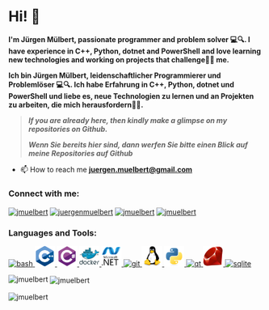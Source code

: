 <!--
**jmuelbert/jmuelbert** is a ✨ _special_ ✨ repository because its `README.md` (this file) appears on your GitHub profile.

Here are some ideas to get you started:

- 🔭 I’m currently working on ...
- 🌱 I’m currently learning ...
- 👯 I’m looking to collaborate on ...
- 🤔 I’m looking for help with ...
- 💬 Ask me about ...
- 📫 How to reach me: ...
- 😄 Pronouns: ...
- ⚡ Fun fact: ...
-->

# Hi! 👋 <!-- <img src="https://raw.githubusercontent.com/TheDudeThatCode/TheDudeThatCode/master/Assets/Hi.gif" width="29px"> -->
**I'm Jürgen Mülbert, passionate programmer and problem solver 💻🔍. I have experience in C++, Python, dotnet and PowerShell and love learning new technologies and working on projects that challenge🚀🌟 me.**

**Ich bin Jürgen Mülbert, leidenschaftlicher Programmierer und Problemlöser 💻🔍. Ich habe Erfahrung in C++, Python, dotnet und PowerShell und liebe es, neue Technologien zu lernen und an Projekten zu arbeiten, die mich herausfordern🚀🌟.**

> ***If you are already here, then kindly make a glimpse on my repositories on Github.***
> 
> ***Wenn Sie bereits hier sind, dann werfen Sie bitte einen Blick auf meine Repositories auf Github***

- 📫 How to reach me **juergen.muelbert@gmail.com**

<h3 align="left">Connect with me:</h3>
<p align="left">
<a href="https://twitter.com/jmuelbert" target="blank"><img align="center" src="https://raw.githubusercontent.com/rahuldkjain/github-profile-readme-generator/master/src/images/icons/Social/twitter.svg" alt="jmuelbert" height="30" width="40" /></a>
<a href="https://linkedin.com/in/juergenmuelbert" target="blank"><img align="center" src="https://raw.githubusercontent.com/rahuldkjain/github-profile-readme-generator/master/src/images/icons/Social/linked-in-alt.svg" alt="juergenmuelbert" height="30" width="40" /></a>
<a href="https://instagram.com/jmuelbert" target="blank"><img align="center" src="https://raw.githubusercontent.com/rahuldkjain/github-profile-readme-generator/master/src/images/icons/Social/instagram.svg" alt="jmuelbert" height="30" width="40" /></a>
<a href="https://www.youtube.com/c/jmuelbert" target="blank"><img align="center" src="https://raw.githubusercontent.com/rahuldkjain/github-profile-readme-generator/master/src/images/icons/Social/youtube.svg" alt="jmuelbert" height="30" width="40" /></a>
</p>

<h3 align="left">Languages and Tools:</h3>
<p align="left"> <a href="https://www.gnu.org/software/bash/" target="_blank" rel="noreferrer"> <img src="https://www.vectorlogo.zone/logos/gnu_bash/gnu_bash-icon.svg" alt="bash" width="40" height="40"/> </a> <a href="https://www.w3schools.com/cpp/" target="_blank" rel="noreferrer"> <img src="https://raw.githubusercontent.com/devicons/devicon/master/icons/cplusplus/cplusplus-original.svg" alt="cplusplus" width="40" height="40"/> </a> <a href="https://www.w3schools.com/cs/" target="_blank" rel="noreferrer"> <img src="https://raw.githubusercontent.com/devicons/devicon/master/icons/csharp/csharp-original.svg" alt="csharp" width="40" height="40"/> </a> <a href="https://www.docker.com/" target="_blank" rel="noreferrer"> <img src="https://raw.githubusercontent.com/devicons/devicon/master/icons/docker/docker-original-wordmark.svg" alt="docker" width="40" height="40"/> </a> <a href="https://dotnet.microsoft.com/" target="_blank" rel="noreferrer"> <img src="https://raw.githubusercontent.com/devicons/devicon/master/icons/dot-net/dot-net-original-wordmark.svg" alt="dotnet" width="40" height="40"/> </a> <a href="https://git-scm.com/" target="_blank" rel="noreferrer"> <img src="https://www.vectorlogo.zone/logos/git-scm/git-scm-icon.svg" alt="git" width="40" height="40"/> </a> <a href="https://www.linux.org/" target="_blank" rel="noreferrer"> <img src="https://raw.githubusercontent.com/devicons/devicon/master/icons/linux/linux-original.svg" alt="linux" width="40" height="40"/> </a> <a href="https://www.python.org" target="_blank" rel="noreferrer"> <img src="https://raw.githubusercontent.com/devicons/devicon/master/icons/python/python-original.svg" alt="python" width="40" height="40"/> </a> <a href="https://www.qt.io/" target="_blank" rel="noreferrer"> <img src="https://upload.wikimedia.org/wikipedia/commons/0/0b/Qt_logo_2016.svg" alt="qt" width="40" height="40"/> </a> <a href="https://www.ruby-lang.org/en/" target="_blank" rel="noreferrer"> <img src="https://raw.githubusercontent.com/devicons/devicon/master/icons/ruby/ruby-original.svg" alt="ruby" width="40" height="40"/> </a> <a href="https://www.sqlite.org/" target="_blank" rel="noreferrer"> <img src="https://www.vectorlogo.zone/logos/sqlite/sqlite-icon.svg" alt="sqlite" width="40" height="40"/> </a> </p>

<p><img align="left" src="https://github-readme-stats.vercel.app/api/top-langs?username=jmuelbert&show_icons=true&locale=en&layout=compact" alt="jmuelbert" /></p>

<p>&nbsp;<img align="center" src="https://github-readme-stats.vercel.app/api?username=jmuelbert&show_icons=true&locale=en" alt="jmuelbert" /></p>

<p><img align="center" src="https://github-readme-streak-stats.herokuapp.com/?user=jmuelbert&" alt="jmuelbert" /></p>
